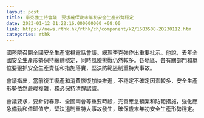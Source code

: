 ```yaml
---
layout: post
title: 李克強主持會議　要求確保歲末年初安全生產形勢穩定
date: 2023-01-12 01:22:16.000000000 +08:00
link: https://news.rthk.hk/rthk/ch/component/k2/1683508-20230112.htm
categories: rthk
---
```


國務院召開全國安全生產電視電話會議。總理李克強作出重要批示。他說，去年全國安全生產形勢保持總體穩定，同時風險挑戰仍然較多。各地區、各有關部門和單位要狠抓安全生產責任和措施落實，堅決防範遏制重特大事故。

會議指出，當前復工復產和消費恢復加快推進，不穩定不確定因素較多，安全生產形勢依然嚴峻複雜，務必保持清醒認識。

會議要求，要針對春節、全國兩會等重要時段，完善應急預案和防範措施，強化應急備勤和值班值守，堅決遏制重特大事故發生，確保歲末年初安全生產形勢穩定。

